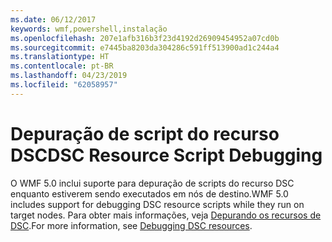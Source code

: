 ```yaml
---
ms.date: 06/12/2017
keywords: wmf,powershell,instalação
ms.openlocfilehash: 207e1afb316b3f23d4192d26909454952a07cd0b
ms.sourcegitcommit: e7445ba8203da304286c591ff513900ad1c244a4
ms.translationtype: HT
ms.contentlocale: pt-BR
ms.lasthandoff: 04/23/2019
ms.locfileid: "62058957"
---
```

# <a name="dsc-resource-script-debugging"></a><span data-ttu-id="8d395-102">Depuração de script do recurso DSC</span><span class="sxs-lookup"><span data-stu-id="8d395-102">DSC Resource Script Debugging</span></span>

<span data-ttu-id="8d395-103">O WMF 5.0 inclui suporte para depuração de scripts do recurso DSC enquanto estiverem sendo executados em nós de destino.</span><span class="sxs-lookup"><span data-stu-id="8d395-103">WMF 5.0 includes support for debugging DSC resource scripts while they run on target nodes.</span></span>
<span data-ttu-id="8d395-104">Para obter mais informações, veja [Depurando os recursos de DSC](https://msdn.microsoft.com/powershell/dsc/debugresource).</span><span class="sxs-lookup"><span data-stu-id="8d395-104">For more information, see [Debugging DSC resources](https://msdn.microsoft.com/powershell/dsc/debugresource).</span></span>
